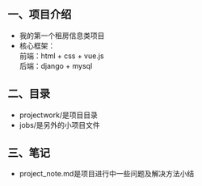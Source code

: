 ## 一、项目介绍
* 我的第一个租房信息类项目
* 核心框架：  
  前端：html + css + vue.js  
  后端：django + mysql  

## 二、目录
* projectwork/是项目目录
* jobs/是另外的小项目文件

## 三、笔记
* project_note.md是项目进行中一些问题及解决方法小结
